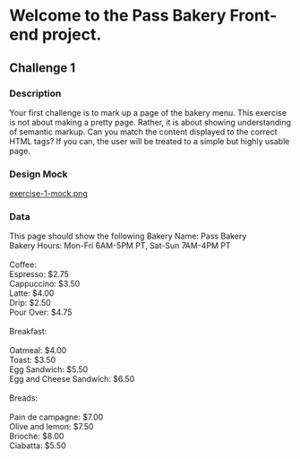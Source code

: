 # Welcome to the Pass Bakery Front-end project.

## Challenge 1

### Description
Your first challenge is to mark up a page of the bakery menu. This exercise is not about making a pretty page. Rather, it is about showing understanding of semantic markup. Can you match the content displayed to the correct HTML tags? If you can, the user will be treated to a simple but highly usable page.

### Design Mock
[exercise-1-mock.png](./exercise-1-mock.png)

### Data
This page should show the following
Bakery Name: Pass Bakery<br>
Bakery Hours: Mon-Fri 6AM-5PM PT, Sat-Sun 7AM-4PM PT<br>
<br>
Coffee:<br>
Espresso: $2.75<br>
Cappuccino: $3.50<br>
Latte: $4.00<br>
Drip: $2.50<br>
Pour Over: $4.75<br>
<br>
Breakfast:<br>
<br>
Oatmeal: $4.00<br>
Toast: $3.50<br>
Egg Sandwich: $5.50<br>
Egg and Cheese Sandwich: $6.50<br>
<br>
Breads:<br>
<br>
Pain de campagne: $7.00<br>
Olive and lemon: $7.50<br>
Brioche: $8.00<br>
Ciabatta: $5.50<br>

